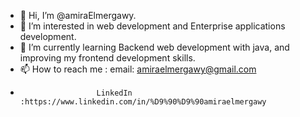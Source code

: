 - 👋 Hi, I’m @amiraElmergawy.
- 👀 I’m interested in web development and Enterprise applications development.
- 🌱 I’m currently learning Backend web development with java, and improving my frontend development skills.
- 📫 How to reach me : email: amiraelmergawy@gmail.com
-                      LinkedIn :https://www.linkedin.com/in/%D9%90%D9%90amiraelmergawy
                        

<!---
amiraElmergawy/amiraElmergawy is a ✨ special ✨ repository because its `README.md` (this file) appears on your GitHub profile.
You can click the Preview link to take a look at your changes.
--->
